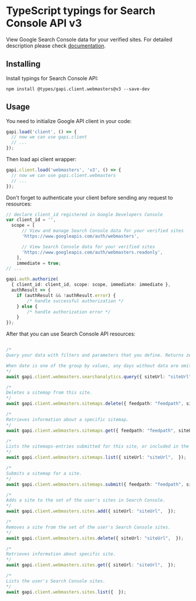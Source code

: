 # TypeScript typings for Search Console API v3

View Google Search Console data for your verified sites.
For detailed description please check [documentation](https://developers.google.com/webmaster-tools/).

## Installing

Install typings for Search Console API:

```
npm install @types/gapi.client.webmasters@v3 --save-dev
```

## Usage

You need to initialize Google API client in your code:

```typescript
gapi.load('client', () => {
  // now we can use gapi.client
  // ...
});
```

Then load api client wrapper:

```typescript
gapi.client.load('webmasters', 'v3', () => {
  // now we can use gapi.client.webmasters
  // ...
});
```

Don't forget to authenticate your client before sending any request to resources:

```typescript
// declare client_id registered in Google Developers Console
var client_id = '',
  scope = [ 
      // View and manage Search Console data for your verified sites
      'https://www.googleapis.com/auth/webmasters',

      // View Search Console data for your verified sites
      'https://www.googleapis.com/auth/webmasters.readonly',
    ],
    immediate = true;
// ...

gapi.auth.authorize(
  { client_id: client_id, scope: scope, immediate: immediate },
  authResult => {
    if (authResult && !authResult.error) {
        /* handle successful authorization */
    } else {
        /* handle authorization error */
    }
});
```

After that you can use Search Console API resources:

```typescript

/*
Query your data with filters and parameters that you define. Returns zero or more rows grouped by the row keys that you define. You must define a date range of one or more days.

When date is one of the group by values, any days without data are omitted from the result list. If you need to know which days have data, issue a broad date range query grouped by date for any metric, and see which day rows are returned.
*/
await gapi.client.webmasters.searchanalytics.query({ siteUrl: "siteUrl",  });

/*
Deletes a sitemap from this site.
*/
await gapi.client.webmasters.sitemaps.delete({ feedpath: "feedpath", siteUrl: "siteUrl",  });

/*
Retrieves information about a specific sitemap.
*/
await gapi.client.webmasters.sitemaps.get({ feedpath: "feedpath", siteUrl: "siteUrl",  });

/*
Lists the sitemaps-entries submitted for this site, or included in the sitemap index file (if sitemapIndex is specified in the request).
*/
await gapi.client.webmasters.sitemaps.list({ siteUrl: "siteUrl",  });

/*
Submits a sitemap for a site.
*/
await gapi.client.webmasters.sitemaps.submit({ feedpath: "feedpath", siteUrl: "siteUrl",  });

/*
Adds a site to the set of the user's sites in Search Console.
*/
await gapi.client.webmasters.sites.add({ siteUrl: "siteUrl",  });

/*
Removes a site from the set of the user's Search Console sites.
*/
await gapi.client.webmasters.sites.delete({ siteUrl: "siteUrl",  });

/*
Retrieves information about specific site.
*/
await gapi.client.webmasters.sites.get({ siteUrl: "siteUrl",  });

/*
Lists the user's Search Console sites.
*/
await gapi.client.webmasters.sites.list({  });
```
